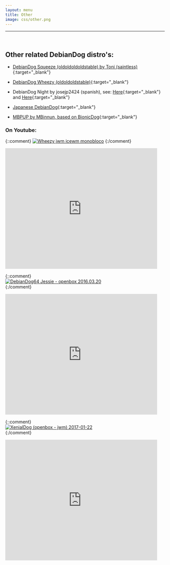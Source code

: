 ```yaml
---
layout: menu
title: Other
image: css/other.png
---
```


---
<br>

## Other related DebianDog distro's:

- [DebianDog Squeeze (oldoldoldoldstable) by Toni (saintless)](https://github.com/DebianDog/Squeeze){:target="_blank"}

 - [DebianDog Wheezy (oldoldoldstable)](html/zz02debiandogwheezyother.html){:target="_blank"}  

- DebianDog Night by josejp2424 (spanish), see: [Here](http://puppylatino.blogspot.nl/2015/12/debian-dog-night-312-mb.html){:target="_blank"} and [Here](https://sourceforge.net/projects/debiandognight/files/?source=navbar){:target="_blank"}   

- [Japanese DebianDog](http://ftp.riken.jp/Linux/simosnet-livecd/debiandog/){:target="_blank"}    

- [MBPUP by MBinnun, based on BionicDog](https://github.com/mbinnun/MBPUP/blob/master/README.md){:target="_blank"}    

### On Youtube:   
{::comment}
[![Wheezy jwm icewm monobloco](http://img.youtube.com/vi/olKIUbHjJhg/0.jpg)](https://www.youtube.com/watch?v=olKIUbHjJhg "DebianDog Wheezy jwm icewm monobloco") 
{:/comment}   

<iframe width='480' height='380' src="https://www.youtube.com/embed/olKIUbHjJhg" frameborder="0" allowfullscreen></iframe>
   
<br>

{::comment}   
[![DebianDog64 Jessie - openbox 2016.03.20](http://img.youtube.com/vi/_z6OzRIT14I/0.jpg)](https://www.youtube.com/watch?v=_z6OzRIT14I "DebianDog64 Jessie - openbox 2016.03.20")    
{:/comment}   

<iframe width='480' height='380' src="https://www.youtube.com/embed/_z6OzRIT14I" frameborder="0" allowfullscreen></iframe>
   
<br>

{::comment}   
[![XenialDog (openbox - jwm) 2017-01-22](http://img.youtube.com/vi/kIxAjwt4P0w/0.jpg)](https://www.youtube.com/watch?v=kIxAjwt4P0w "XenialDog (openbox - jwm) 2017-01-22")    
{:/comment}   

<iframe width='480' height='380' src="https://www.youtube.com/embed/kIxAjwt4P0w" frameborder="0" allowfullscreen></iframe>
   

